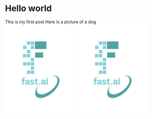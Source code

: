 # Hello world
This is my first post
Here is a picture of a dog
![Dog infront of a screen](images/logo.png)
![Image of fast.ai logo](images/logo.png)
